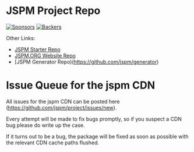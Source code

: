 # JSPM Project Repo

[![Sponsors](https://opencollective.com/jspm/tiers/sponsor/badge.svg?label=sponsor&color=brightgreen)](https://opencollective.com/jspm)
[![Backers](https://opencollective.com/jspm/tiers/badge.svg)](https://opencollective.com/jspm)

Other Links:
* [JSPM Starter Repo](https://github.com/jspm/jspm-starter)
* [JSPM.ORG Website Repo](https://github.com/jspm/jspm.org)
* [JSPM Generator Repo)(https://github.com/jspm/generator)

# Issue Queue for the jspm CDN

All issues for the jspm CDN can be posted here (https://github.com/jspm/project/issues/new).

Every attempt will be made to fix bugs promptly, so if you suspect a CDN bug please do write up the case.

If it turns out to be a bug, the package will be fixed as soon as possible with the relevant CDN cache paths flushed.
